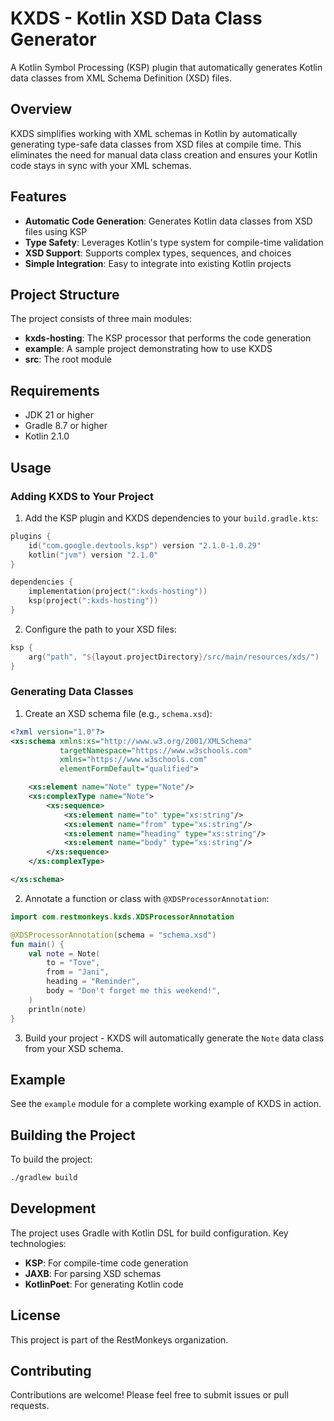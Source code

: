 # KXDS - Kotlin XSD Data Class Generator

A Kotlin Symbol Processing (KSP) plugin that automatically generates Kotlin data classes from XML Schema Definition (XSD) files.

## Overview

KXDS simplifies working with XML schemas in Kotlin by automatically generating type-safe data classes from XSD files at compile time. This eliminates the need for manual data class creation and ensures your Kotlin code stays in sync with your XML schemas.

## Features

- **Automatic Code Generation**: Generates Kotlin data classes from XSD files using KSP
- **Type Safety**: Leverages Kotlin's type system for compile-time validation
- **XSD Support**: Supports complex types, sequences, and choices
- **Simple Integration**: Easy to integrate into existing Kotlin projects

## Project Structure

The project consists of three main modules:

- **kxds-hosting**: The KSP processor that performs the code generation
- **example**: A sample project demonstrating how to use KXDS
- **src**: The root module

## Requirements

- JDK 21 or higher
- Gradle 8.7 or higher
- Kotlin 2.1.0

## Usage

### Adding KXDS to Your Project

1. Add the KSP plugin and KXDS dependencies to your `build.gradle.kts`:

```kotlin
plugins {
    id("com.google.devtools.ksp") version "2.1.0-1.0.29"
    kotlin("jvm") version "2.1.0"
}

dependencies {
    implementation(project(":kxds-hosting"))
    ksp(project(":kxds-hosting"))
}
```

2. Configure the path to your XSD files:

```kotlin
ksp {
    arg("path", "${layout.projectDirectory}/src/main/resources/xds/")
}
```

### Generating Data Classes

1. Create an XSD schema file (e.g., `schema.xsd`):

```xml
<?xml version="1.0"?>
<xs:schema xmlns:xs="http://www.w3.org/2001/XMLSchema"
           targetNamespace="https://www.w3schools.com"
           xmlns="https://www.w3schools.com"
           elementFormDefault="qualified">

    <xs:element name="Note" type="Note"/>
    <xs:complexType name="Note">
        <xs:sequence>
            <xs:element name="to" type="xs:string"/>
            <xs:element name="from" type="xs:string"/>
            <xs:element name="heading" type="xs:string"/>
            <xs:element name="body" type="xs:string"/>
        </xs:sequence>
    </xs:complexType>

</xs:schema>
```

2. Annotate a function or class with `@XDSProcessorAnnotation`:

```kotlin
import com.restmonkeys.kxds.XDSProcessorAnnotation

@XDSProcessorAnnotation(schema = "schema.xsd")
fun main() {
    val note = Note(
        to = "Tove",
        from = "Jani",
        heading = "Reminder",
        body = "Don't forget me this weekend!",
    )
    println(note)
}
```

3. Build your project - KXDS will automatically generate the `Note` data class from your XSD schema.

## Example

See the `example` module for a complete working example of KXDS in action.

## Building the Project

To build the project:

```bash
./gradlew build
```

## Development

The project uses Gradle with Kotlin DSL for build configuration. Key technologies:

- **KSP**: For compile-time code generation
- **JAXB**: For parsing XSD schemas
- **KotlinPoet**: For generating Kotlin code

## License

This project is part of the RestMonkeys organization.

## Contributing

Contributions are welcome! Please feel free to submit issues or pull requests.
